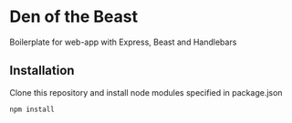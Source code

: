 # Den of the Beast
Boilerplate for web-app with Express, Beast and Handlebars

## Installation
Clone this repository and install node modules specified in package.json
```bash
npm install
```
